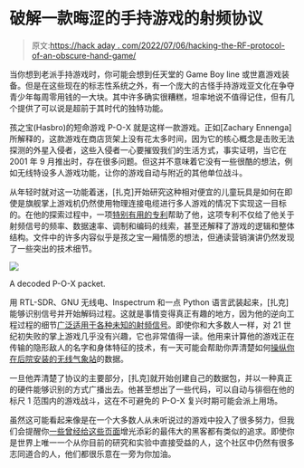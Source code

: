 # 破解一款晦涩的手持游戏的射频协议

> 原文:[https://hack aday . com/2022/07/06/hacking-the-RF-protocol-of-an-obscure-hand-game/](https://hackaday.com/2022/07/06/hacking-the-rf-protocol-of-an-obscure-handheld-game/)

当你想到老派手持游戏时，你可能会想到任天堂的 Game Boy line 或世嘉游戏装备。但是在这些现在的标志性系统之外，有一个庞大的古怪手持游戏亚文化在争夺青少年每周零用钱的一大块。其中许多确实很糟糕，坦率地说不值得记住，但有几个提供了可以说是超前于其时代的独特功能。

孩之宝(Hasbro)的短命游戏 P-O-X 就是这样一款游戏。正如[Zachary Ennenga] 所解释的，这款游戏在商店货架上没有花太多时间，因为它的核心概念是击败无法探测的外星入侵者，这些入侵者一心要摧毁我们的生活方式，事实证明，当它在 2001 年 9 月推出时，存在很多问题。但这并不意味着它没有一些很酷的想法，例如无线特设多人游戏功能，让你的游戏自动与附近的其他单位战斗。

从年轻时就对这一功能着迷，[扎克]开始研究这种相对便宜的儿童玩具是如何在即使是旗舰掌上游戏机仍然使用物理连接电缆进行多人游戏的情况下实现这一目标的。在他的探索过程中，一项[特别有用的专利](https://patents.google.com/patent/US20030040347A1/en)帮助了他，这项专利不仅给了他关于射频信号的频率、数据速率、调制和编码的线索，甚至还解释了游戏的逻辑和整体结构。文件中的许多内容似乎是孩之宝一厢情愿的想法，但通读营销演讲仍然发现了一些突出的技术细节。

[![](../Images/61a299a21561017f8040644bf7368099.png)](https://hackaday.com/wp-content/uploads/2022/07/pox_detail.png)

A decoded P-O-X packet.

用 RTL-SDR、GNU 无线电、Inspectrum 和一点 Python 语言武装起来，[扎克]能够识别信号并开始解码过程。这就是事情变得真正有趣的地方，因为他的逆向工程过程的细节[广泛适用于各种未知的射频信号](https://hackaday.com/2019/06/04/your-table-is-ready-courtesy-of-hackrf/)。即使你和大多数人一样，对 21 世纪初失败的掌上游戏几乎没有兴趣，它也非常值得一读。他用来计算他的游戏正在传输的隐形敌人的名字和身体特征的技术，有一天可能会帮助你弄清楚如何[操纵你在后院安装的无线气象站](https://hackaday.com/2021/12/17/sdr-toolkit-bends-weather-station-to-hackers-whims/)的数据。

一旦他弄清楚了协议的主要部分，[扎克]就开始创建自己的数据包，并以一种真正的硬件能够识别的方式广播出去。他甚至想出了一些代码，可以自动与徘徊在他的标尺 1 范围内的游戏战斗，这在不可避免的 P-O-X 复兴时期可能会派上用场。

虽然这可能看起来像是在一个大多数人从未听说过的游戏中投入了很多努力，但我们会提醒你[一些曾经给这些页面](https://hackaday.com/2015/11/24/building-the-infinite-matrix-of-tamagotchis/)增光添彩的最伟大的黑客都有类似的追求。即使你是世界上唯一一个从你目前的研究和实验中直接受益的人，这个社区中仍然有很多志同道合的人，他们都很乐意在一旁为你加油。